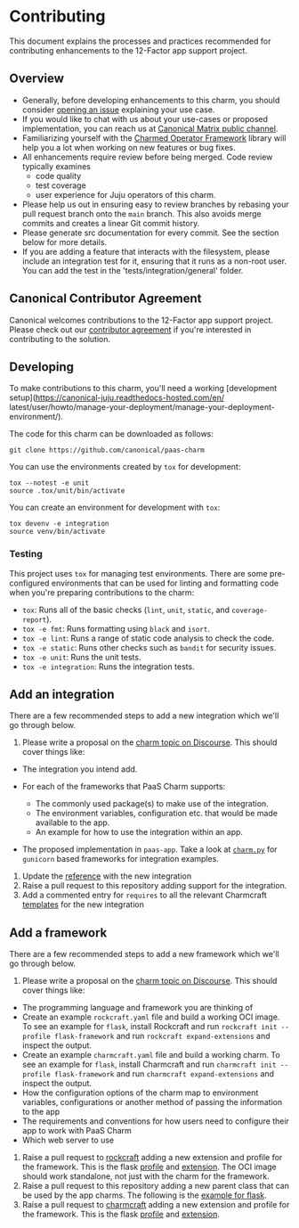 # Contributing

This document explains the processes and practices recommended for contributing
enhancements to the 12-Factor app support project.

## Overview

- Generally, before developing enhancements to this charm, you should consider
  [opening an issue](https://github.com/canonical/paas-charm/issues) explaining your use case.
- If you would like to chat with us about your use-cases or proposed implementation, you can reach
  us at [Canonical Matrix public channel](https://matrix.to/#/#12-factor-charms:ubuntu.com).
- Familiarizing yourself with the [Charmed Operator Framework](https://juju.is/docs/sdk) library
  will help you a lot when working on new features or bug fixes.
- All enhancements require review before being merged. Code review typically examines
  - code quality
  - test coverage
  - user experience for Juju operators of this charm.
- Please help us out in ensuring easy to review branches by rebasing your pull request branch onto the `main` branch.
  This also avoids merge commits and creates a linear Git commit history.
- Please generate src documentation for every commit. See the section below for more details.
- If you are adding a feature that interacts with the filesystem, please include an integration test for it,
  ensuring that it runs as a non-root user. You can add the test in the 'tests/integration/general' folder.

## Canonical Contributor Agreement

Canonical welcomes contributions to the 12-Factor app support project. Please check out our
[contributor agreement](https://ubuntu.com/legal/contributors) if you're interested in contributing to the solution.

## Developing

To make contributions to this charm, you'll need a working
[development setup](https://canonical-juju.readthedocs-hosted.com/en/
latest/user/howto/manage-your-deployment/manage-your-deployment-environment/).

The code for this charm can be downloaded as follows:

```
git clone https://github.com/canonical/paas-charm
```

You can use the environments created by `tox` for development:

```shell
tox --notest -e unit
source .tox/unit/bin/activate
```

You can create an environment for development with `tox`:

```shell
tox devenv -e integration
source venv/bin/activate
```

### Testing

This project uses `tox` for managing test environments. There are some pre-configured environments
that can be used for linting and formatting code when you're preparing contributions to the charm:

* `tox`: Runs all of the basic checks (`lint`, `unit`, `static`, and `coverage-report`).
* `tox -e fmt`: Runs formatting using `black` and `isort`.
* `tox -e lint`: Runs a range of static code analysis to check the code.
* `tox -e static`: Runs other checks such as `bandit` for security issues.
* `tox -e unit`: Runs the unit tests.
* `tox -e integration`: Runs the integration tests.

## Add an integration

There are a few recommended steps to add a new integration which we'll go
through below.

1. Please write a proposal on the
  [charm topic on Discourse](https://discourse.charmhub.io/c/charm/41). This
  should cover things like:

  * The integration you intend add.
  * For each of the frameworks that PaaS Charm supports:

    - The commonly used package(s) to make use of the integration.
    - The environment variables, configuration etc. that would be made available
      to the app.
    - An example for how to use the integration within an app.

  * The proposed implementation in `paas-app`. Take a look at
    [`charm.py`](paas_charm/_gunicorn/charm.py) for `gunicorn` based
    frameworks for integration examples.

1. Update the
  [reference](https://canonical-charmcraft.readthedocs-hosted.com/en/stable/reference/extensions/)
  with the new integration
1. Raise a pull request to this repository adding support for the integration.
1. Add a commented entry for `requires` to all the relevant Charmcraft
  [templates](https://github.com/canonical/charmcraft/tree/main/charmcraft/templates)
  for the new integration

## Add a framework

There are a few recommended steps to add a new framework which we'll go through
below.

1. Please write a proposal on the
  [charm topic on Discourse](https://discourse.charmhub.io/c/charm/41). This
  should cover things like:

  * The programming language and framework you are thinking of
  * Create an example `rockcraft.yaml` file and build a working OCI image. To
    see an example for `flask`, install Rockcraft and run
    `rockcraft init --profile flask-framework` and run
    `rockcraft expand-extensions` and inspect the output.
  * Create an example `charmcraft.yaml` file and build a working charm. To see
    an example for `flask`, install Charmcraft and run
    `charmcraft init --profile flask-framework` and run
    `charmcraft expand-extensions` and inspect the output.
  * How the configuration options of the charm map to environment variables,
    configurations or another method of passing the information to the app
  * The requirements and conventions for how users need to configure their app
    to work with PaaS Charm
  * Which web server to use

1. Raise a pull request to [rockcraft](https://github.com/canonical/rockcraft)
  adding a new extension and profile for the framework. This is the flask
  [profile](https://github.com/canonical/rockcraft/blob/fdd2dee18c81b12f25e6624a5a48f9f1ac9fdb90/rockcraft/commands/init.py#L79)
  and
  [extension](https://github.com/canonical/rockcraft/blob/fdd2dee18c81b12f25e6624a5a48f9f1ac9fdb90/rockcraft/extensions/gunicorn.py#L176).
  The OCI image should work standalone, not just with the charm for the
  framework.
1. Raise a pull request to this repository adding a new parent class that can be
  used by the app charms. The following is the
  [example for flask](./paas_charm/flask/charm.py).
1. Raise a pull request to
  [charmcraft](https://github.com/canonical/charmcraft) adding a new extension
  and profile for the framework. This is the flask
  [profile](https://github.com/canonical/charmcraft/tree/main/charmcraft/templates/init-flask-framework)
  and
  [extension](https://github.com/canonical/charmcraft/blob/b6baa10566e3f3933cbd42392a0fe62cc79d2b6b/charmcraft/extensions/gunicorn.py#L167).
